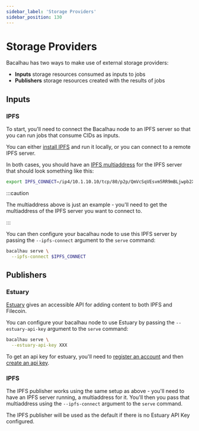 ```yaml
---
sidebar_label: 'Storage Providers'
sidebar_position: 130
---
```


# Storage Providers

Bacalhau has two ways to make use of external storage providers:

 * **Inputs** storage resources consumed as inputs to jobs
 * **Publishers** storage resources created with the results of jobs

## Inputs

### IPFS

To start, you'll need to connect the Bacalhau node to an IPFS server so that you can run jobs that consume CIDs as inputs.

You can either [install IPFS](https://docs.ipfs.tech/install/) and run it locally, or you can connect to a remote IPFS server.

In both cases, you should have an [IPFS multiaddress](https://richardschneider.github.io/net-ipfs-core/articles/multiaddress.html) for the IPFS server that should look something like this:

```bash
export IPFS_CONNECT=/ip4/10.1.10.10/tcp/80/p2p/QmVcSqVEsvm5RR9mBLjwpb2XjFVn5bPdPL69mL8PH45pPC
```

:::caution

The multiaddress above is just an example - you'll need to get the multiaddress of the IPFS server you want to connect to.

:::

You can then configure your bacalhau node to use this IPFS server by passing the `--ipfs-connect` argument to the `serve` command:

```bash
bacalhau serve \
  --ipfs-connect $IPFS_CONNECT
```

## Publishers

### Estuary

[Estuary](https://estuary.tech/) gives an accessible API for adding content to both IPFS and Filecoin.

You can configure your bacalhau node to use Estuary by passing the `--estuary-api-key` argument to the `serve` command:

```bash
bacalhau serve \
  --estuary-api-key XXX
```

To get an api key for estuary, you'll need to [register an account](https://estuary.tech/) and then [create an api key](https://estuary.tech/api-admin).

### IPFS

The IPFS publisher works using the same setup as above - you'll need to have an IPFS server running, a multiaddress for it. You'll then you pass that multiaddress using the `--ipfs-connect` argument to the `serve` command.

The IPFS publisher will be used as the default if there is no Estuary API Key configured.
